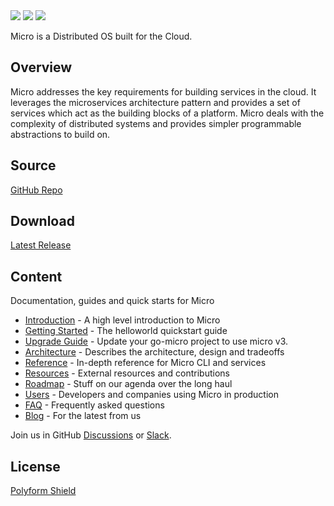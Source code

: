 <div>
  <a href="https://twitter.com/microhq"><img src="https://img.shields.io/github/last-commit/micro-community/micro" /></a>
  <a href="https://github.com/micro-community/micro/network/members"><img src="https://img.shields.io/github/forks/micro-community/micro?style=social" /></a>
  <a href="https://github.com/micro-community/micro/stargazers"><img src="https://img.shields.io/github/stars/micro-community/micro?style=social" /></a>
</div>

Micro is a Distributed OS built for the Cloud.

## Overview

Micro addresses the key requirements for building services in the cloud. It leverages the microservices
architecture pattern and provides a set of services which act as the building blocks of a platform. Micro deals
with the complexity of distributed systems and provides simpler programmable abstractions to build on. 

## Source

[GitHub Repo](https://github.com/micro-community/micro)

## Download

[Latest Release](https://github.com/micro-community/micro/releases/latest)

## Content

Documentation, guides and quick starts for Micro

- [Introduction](introduction) - A high level introduction to Micro
- [Getting Started](getting-started) - The helloworld quickstart guide
- [Upgrade Guide](upgrade-guide) - Update your go-micro project to use micro v3.
- [Architecture](architecture) - Describes the architecture, design and tradeoffs
- [Reference](reference) - In-depth reference for Micro CLI and services
- [Resources](resources) - External resources and contributions
- [Roadmap](roadmap) - Stuff on our agenda over the long haul
- [Users](users) - Developers and companies using Micro in production
- [FAQ](faq) - Frequently asked questions
- [Blog](blog) - For the latest from us

Join us in GitHub [Discussions](https://github.com/micro-community/micro/discussions) or [Slack](https://slack.m3o.com).
## License

[Polyform Shield](https://polyformproject.org/licenses/shield/1.0.0/)

